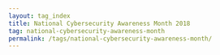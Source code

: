 ```yaml
---
layout: tag_index
title: National Cybersecurity Awareness Month 2018
tag: national-cybersecurity-awareness-month
permalink: /tags/national-cybersecurity-awareness-month/
---
```

